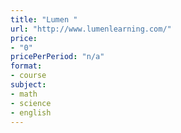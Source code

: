 ```yaml
---
title: "Lumen "
url: "http://www.lumenlearning.com/"
price: 
- "0"
pricePerPeriod: "n/a"
format: 
- course
subject: 
- math
- science
- english
---
```

